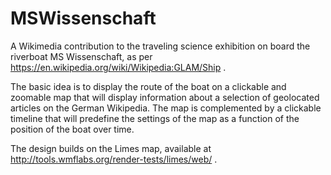 MSWissenschaft
==============

A Wikimedia contribution to the traveling science exhibition on board the riverboat MS Wissenschaft, as per https://en.wikipedia.org/wiki/Wikipedia:GLAM/Ship .

The basic idea is to display the route of the boat on a clickable and zoomable map that will display information about a selection of geolocated articles on the German Wikipedia. The map is complemented by a clickable timeline that will predefine the settings of the map as a function of the position of the boat over time.

The design builds on the Limes map, available at http://tools.wmflabs.org/render-tests/limes/web/ .
